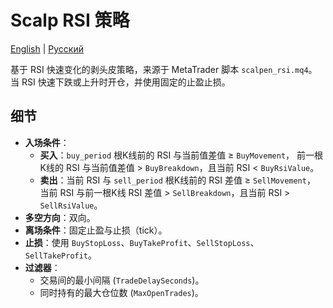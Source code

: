# Scalp RSI 策略
[English](README.md) | [Русский](README_ru.md)

基于 RSI 快速变化的剥头皮策略，来源于 MetaTrader 脚本 `scalpen_rsi.mq4`。
当 RSI 快速下跌或上升时开仓，并使用固定的止盈止损。

## 细节

- **入场条件**：
  - **买入**：`buy_period` 根K线前的 RSI 与当前值差值 ≥ `BuyMovement`，
    前一根K线的 RSI 与当前值差值 > `BuyBreakdown`，且当前 RSI < `BuyRsiValue`。
  - **卖出**：当前 RSI 与 `sell_period` 根K线前的 RSI 差值 ≥ `SellMovement`，
    当前 RSI 与前一根K线 RSI 差值 > `SellBreakdown`，且当前 RSI > `SellRsiValue`。
- **多空方向**：双向。
- **离场条件**：固定止盈与止损（tick）。
- **止损**：使用 `BuyStopLoss`、`BuyTakeProfit`、`SellStopLoss`、`SellTakeProfit`。
- **过滤器**：
  - 交易间的最小间隔 (`TradeDelaySeconds`)。
  - 同时持有的最大仓位数 (`MaxOpenTrades`)。
